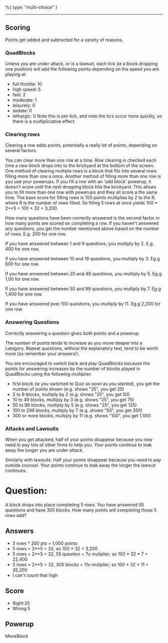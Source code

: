 %{
 type: "multi-choice"
}

---
## Scoring

Points get added and subtracted for a variety of reasons.

### QuadBlocks
Unless you are under attack, or is a lawsuit,
each tick (ie a block dropping one position)
will add the following points depending on
the speed you are playing at:
- full throttle: 10
- high speed: 5
- fast: 2
- moderate: 1
- leisurely: 0
- sedate: 0
- lethargic: 0
Note this is per tick, and note the tics occur more quickly,
so there is a multipliciative effect.

### Clearing rows

Clearing a row adds points,
potentially a really lot of points,
depending on several factors.

You can clear more than one row at a time.
Row clearing is checked each time a new block
drops into to the brickyard at the bottom of the screen.
One method of clearing multiple rows is
a block that fits into several rows filling
more than one a once.
Another method of filling more than one row
is you use your powerups.
If you fill a row with an 'add block' powerup,
it doesn't score until the next dropping block
hits the brickyard.
This allows you to fill more than one row with powerups
and they all score a the same time.
The base score for filling rows is
100 points multiplies by 2 to the R,
where R is the number of rows filled.
So filling 5 rows at once yields
100 * 2**5 = 100 * 32 = 3,200.

How many questions have been correctly answered is
the second factor in how many points are scored on completing a row.
If you haven't answered any questions,
you get the number mentioned above based on the number of rows.
E.g. 200 for one row.

If you have answered between 1 and 9 questions,
you multiply by 2.
E.g. 400 for one row.

If you have answered between
10 and 19 questions,
you multiply by 3.
Eg.g 600 for one row.

If you have answered between
20 and 49 questions,
you multiply by 5.
Eg.g 1,00 for one row.

If you have answered between
50 and 99 questions,
you multiply by 7.
Eg.g 1,400 for one row.

If you have answered
pver 100 questions,
you multiply by 11.
Eg.g 2,200 for one row.

### Answering Questions
Correctly answering a question
gives both points and a powerup.

The number of points tends to increase
as you move deeper into a category.
Repeat questions, without the explanatory text,
tend to be worth more (so remember your answers!).

You are encouraged to switch back and play QuadBlocks
because the points for answering increases by
the number of blocks played in QuadBlocks
using the following multiplier:
- first block (ie you switched to Quiz as soon as you started), you get the number of points shown (e.g. shows "25", you get 25)
- 2 to 9 blocks, multiply by 2 (e.g. shows "25", you get 50)
- 10 to 49 blocks, multiply by 3 (e.g. shows "25", you get 75)
- 50 to 99 blocks, multiply by 5 (e.g. shows "25", you get 125)
- 100 to 299 blocks, multiply by 7 (e.g. shows "50", you get 350)
- 300 or more blocks, multiply by 11 (e.g. shows "100", you get 1,100)

### Attacks and Lawsuits

When you get attacked, half of your points disappear because you now need
to pay lots of other firms to help you.
Your points continue to leak away the longer you are under attack.

Similarly with lawsuits. Half your points disappear because you need to
pay outside counsel.
Your points continue to leak away the longer the lawsuit continues.


# Question:
A block drops into place completing 5 rows.
You have answered 55 questions and have 305 blocks.
How many points will completing those 5 rows add?

## Answers
- 5 rows * 200 pts = 1,000 points
- 5 rows = 2**5 = 32, so 100 * 32 = 3,200
- 5 rows = 2**5 = 32, 55 question = 7x muliplier; so 100 * 32 * 7 = 22,400
- 5 rows = 2**5 = 32, 305 blocks = 11x muliplier; so 100 * 32 * 11 = 35,200
- I can't count that high

## Score
- Right:25
- Wrong:5

## Powerup
MoveBlock
